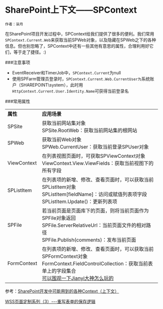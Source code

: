 # SharePoint上下文——SPContext
	作者：柒月

在SharePoint项目开发过程中，SPContext给我们提供了很多的便利。我们常用`SPContext.Current.Web`来获取当前SPWeb对象，以及隐藏在SPWeb之下的各种信息。但也别忽略了，SPContext中还有一些其他有意思的属性，合理利用好它们，等于走了捷径。:)

###注意事项
- EventReceiver和TimerJob中，`SPContext.Current`为null
- 使用SPFarm管理员登录时，`SPContext.Current.Web.CurrentUser为`系统账户（SHAREPOINT\system），此时用`HttpContext.Current.User.Identity.Name`可获得当前登录名

###常用属性
<table>
   <tr>
      <td><b>属性</b></td>
      <td><b>应用场景</b></td>
   </tr>
   <tr>
      <td>SPSite</td>
      <td>获取当前网站集对象<br/>SPSite.RootWeb：获取当前网站集的根网站</td>
   </tr>
   <tr>
      <td>SPWeb</td>
      <td>获取当前Web对象<br/>SPWeb.CurrentUser：获取当前登录SPUser对象</td>
   </tr>
   <tr>
      <td>ViewContext</td>
      <td>在列表视图页面时，可获取SPViewContext对象<br/>ViewContext.View.ViewFields：获取当前视图下的所有字段</td>
   </tr>
   <tr>
      <td>SPListItem</td>
      <td>在列表项的新增、修改、查看页面时，可以获取当前SPListItem对象<br/>SPListItem[fieldName]：访问或赋值列表项字段<br/>SPListItem.Update()：更新列表项</td>
   </tr>
   <tr>
      <td>SPFile</td>
      <td>若当前页面是页面库下的页面，则将当前页面作为SPFile对象返回<br/>SPFile.ServerRelativeUrl：当前页面文件的相对路径<br/>SPFile.Publish(comments)：发布当前页面</td>
   </tr>
   <tr>
      <td>FormContext</td>
      <td>在列表项的新增、修改、查看页面时，可以获取当前SPFormContext对象<br/>FormContext.FieldControlCollection：获取当前表单上的字段集合<br/><a href="http://www.cnblogs.com/jianyi0115/archive/2008/08/21/1102784.html">可以围观一下Jianyi大神怎么玩的</a>
   </tr>
   
</table>

参考：[SharePoint开发中可能用到的各种Context（上下文）](http://www.cnblogs.com/erucy/archive/2012/08/25/2655600.html)

[WSS页面定制系列（3）---重写表单的保存逻辑](http://www.cnblogs.com/jianyi0115/archive/2008/03/12/1102784.html)